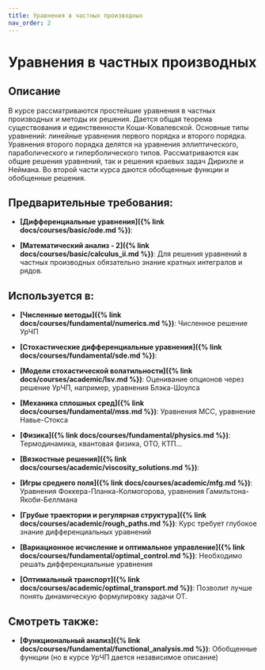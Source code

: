 ```yaml
---
title: Уравнения в частных производных
nav_order: 2
---
```


# Уравнения в частных производных


## Описание 
В курсе рассматриваются простейшие уравнения в частных производных и методы их решения.
Дается общая теорема существования и единственности Коши-Ковалевской. Основные типы уравнений:
линейные уравнения первого порядка и второго порядка. Уравнения второго порядка делятся на уравнения эллиптического, параболического и гиперболического типов.
Рассматриваются как общие решения уравнений, так и решения краевых задач Дирихле и Неймана.
Во второй части курса даются обобщенные функции и обобщенные решения.


## Предварительные требования:

- **[Дифференциальные уравнения]({% link docs/courses/basic/ode.md %})**: 

- **[Математический анализ - 2]({% link docs/courses/basic/calculus_ii.md %})**: Для решения уравнений в частных производных обязательно знание кратных интегралов и рядов.  



## Используется в:

- **[Численные методы]({% link docs/courses/fundamental/numerics.md %})**: Численное решение УрЧП      


- **[Стохастические дифференциальные уравнения]({% link docs/courses/fundamental/sde.md %})**: 

- **[Модели стохастической волатильности]({% link docs/courses/academic/lsv.md %})**: Оценивание опционов через решение УрЧП, например, уравнения Блэка-Шоулса


- **[Механика сплошных сред]({% link docs/courses/fundamental/mss.md %})**: Уравнения МСС, уравнение Навье-Стокса


- **[Физика]({% link docs/courses/fundamental/physics.md %})**: Термодинамика, квантовая физика, ОТО, КТП...


- **[Вязкостные решения]({% link docs/courses/academic/viscosity_solutions.md %})**: 

- **[Игры среднего поля]({% link docs/courses/academic/mfg.md %})**: Уравнения Фоккера-Планка-Колмогорова, уравнения Гамильтона-Якоби-Беллмана


- **[Грубые траектории и регулярная структура]({% link docs/courses/academic/rough_paths.md %})**: Курс требует глубокое знание дифференциальных уравнений


- **[Вариационное исчисление и оптимальное управление]({% link docs/courses/fundamental/optimal_control.md %})**: Необходимо решать дифференциальные уравнения


- **[Оптимальный транспорт]({% link docs/courses/academic/optimal_transport.md %})**: Позволит лучше понять динамическую формулировку задачи ОТ.



## Смотреть также:

- **[Функциональный анализ]({% link docs/courses/fundamental/functional_analysis.md %})**: Обобщенные функции (но в курсе УрЧП дается независимое описание)


